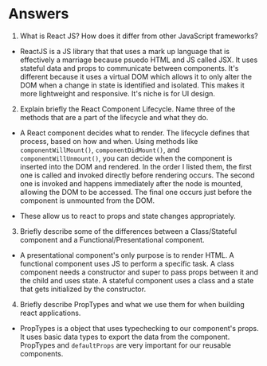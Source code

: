 # Answers

1. What is React JS? How does it differ from other JavaScript frameworks?

* ReactJS is a JS library that that uses a mark up language that is effectively a marriage because psuedo HTML and JS called JSX. It uses stateful data and props to communicate between components. It's different because it uses a virtual DOM which allows it to only alter the DOM when a change in state is identified and isolated. This makes it more lightweight and responsive. It's niche is for UI design.


2. Explain briefly the React Component Lifecycle. Name three of the methods that are a part of the lifecycle and what they do.

* A React component decides what to render. The lifecycle defines that process, based on how and when. Using methods like `componentWillMount()`, `componentDidMount()`, and `componentWillUnmount()`, you can decide when the component is inserted into the DOM and rendered. In the order I listed them, the first one is called and invoked directly before rendering occurs. The second one is invoked and happens immediately after the node is mounted, allowing the DOM to be accessed. The final one occurs just before the component is unmounted from the DOM.

* These allow us to react to props and state changes appropriately.

3. Briefly describe some of the differences between a Class/Stateful component and a Functional/Presentational component.

* A presentational component's only purpose is to render HTML. A functional component uses JS to perform a specific task. A class component needs a constructor and super to pass props between it and the child and uses state. A stateful component uses a class and a state that gets initialized by the constructor.

4. Briefly describe PropTypes and what we use them for when building react applications.

* PropTypes is a object that uses typechecking to our component's props. It uses basic data types to export the data from the component. PropTypes and `defaultProps` are very important for our reusable components.